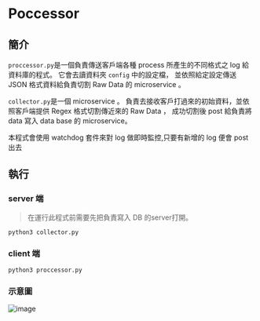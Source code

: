 # Poccessor
## 簡介

`proccessor.py`是一個負責傳送客戶端各種 process 所產生的不同格式之 log 給資料庫的程式。
它會去讀資料夾 `config` 中的設定檔，
並依照給定設定傳送 JSON 格式資料給負責切割 Raw Data 的 microservice 。

`collector.py`是一個 microservice 。
負責去接收客戶打過來的初始資料，並依照客戶端提供 Regex 格式切割傳近來的 Raw Data ，
成功切割後 post 給負責將 data 寫入 data base 的 microservice。

本程式會使用 watchdog 套件來對 log 做即時監控,只要有新增的 log 便會 post 出去

## 執行

### server 端
>在運行此程式前需要先把負責寫入 DB 的server打開。

`python3 collector.py`

### client 端
`python3 proccessor.py`

### 示意圖
![image](https://github.com/user-attachments/assets/a12229c4-1ff3-4e8d-a03a-ae9e30aca0c7)
